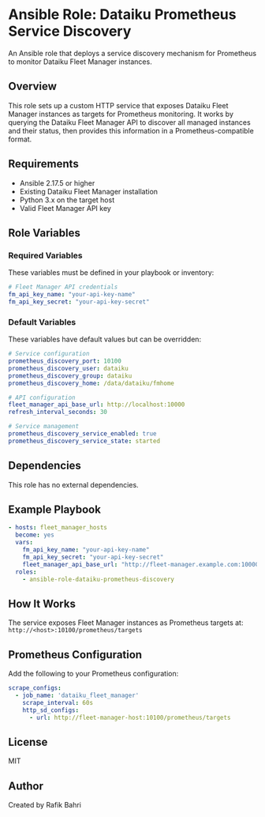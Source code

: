 # Ansible Role: Dataiku Prometheus Service Discovery

An Ansible role that deploys a service discovery mechanism for Prometheus to monitor Dataiku Fleet Manager instances.

## Overview

This role sets up a custom HTTP service that exposes Dataiku Fleet Manager instances as targets for Prometheus monitoring. It works by querying the Dataiku Fleet Manager API to discover all managed instances and their status, then provides this information in a Prometheus-compatible format.

## Requirements

- Ansible 2.17.5 or higher
- Existing Dataiku Fleet Manager installation
- Python 3.x on the target host
- Valid Fleet Manager API key

## Role Variables

### Required Variables

These variables must be defined in your playbook or inventory:

```yaml
# Fleet Manager API credentials
fm_api_key_name: "your-api-key-name"
fm_api_key_secret: "your-api-key-secret"
```

### Default Variables

These variables have default values but can be overridden:

```yaml
# Service configuration
prometheus_discovery_port: 10100
prometheus_discovery_user: dataiku
prometheus_discovery_group: dataiku
prometheus_discovery_home: /data/dataiku/fmhome

# API configuration
fleet_manager_api_base_url: http://localhost:10000
refresh_interval_seconds: 30

# Service management
prometheus_discovery_service_enabled: true
prometheus_discovery_service_state: started
```

## Dependencies

This role has no external dependencies.

## Example Playbook

```yaml
- hosts: fleet_manager_hosts
  become: yes
  vars:
    fm_api_key_name: "your-api-key-name"
    fm_api_key_secret: "your-api-key-secret"
    fleet_manager_api_base_url: "http://fleet-manager.example.com:10000"
  roles:
    - ansible-role-dataiku-prometheus-discovery
```

## How It Works

The service exposes Fleet Manager instances as Prometheus targets at:
`http://<host>:10100/prometheus/targets`

## Prometheus Configuration

Add the following to your Prometheus configuration:

```yaml
scrape_configs:
  - job_name: 'dataiku_fleet_manager'
    scrape_interval: 60s
    http_sd_configs:
      - url: http://fleet-manager-host:10100/prometheus/targets
```

## License

MIT

## Author

Created by Rafik Bahri
